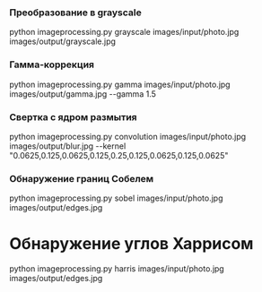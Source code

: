 ### Преобразование в grayscale
python imageprocessing.py grayscale images/input/photo.jpg images/output/grayscale.jpg

### Гамма-коррекция
python imageprocessing.py gamma images/input/photo.jpg images/output/gamma.jpg --gamma 1.5

### Свертка с ядром размытия
python imageprocessing.py convolution images/input/photo.jpg images/output/blur.jpg --kernel "0.0625,0.125,0.0625,0.125,0.25,0.125,0.0625,0.125,0.0625"

### Обнаружение границ Собелем
python imageprocessing.py sobel images/input/photo.jpg images/output/edges.jpg

# Обнаружение углов Харрисом
python imageprocessing.py harris images/input/photo.jpg images/output/edges.jpg